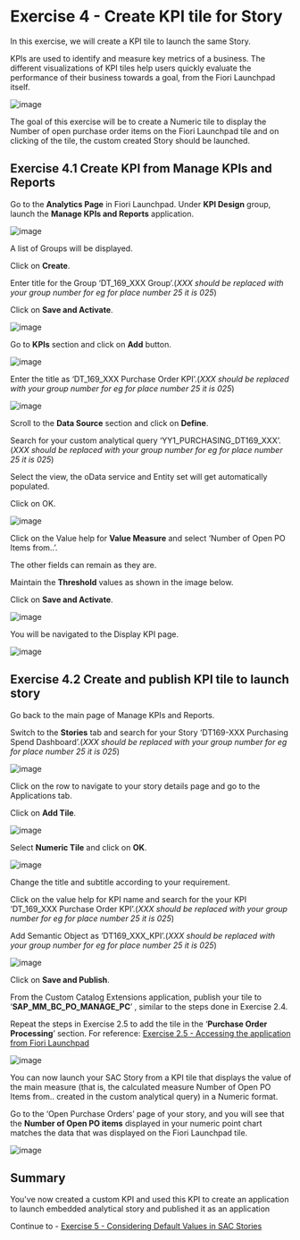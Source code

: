 # Exercise 4 - Create KPI tile for Story

In this exercise, we will create a KPI tile to launch the same Story.  

KPIs are used to identify and measure key metrics of a business. The different visualizations of KPI tiles help users quickly evaluate the performance of their business towards a goal, from the Fiori Launchpad itself.

![image](https://github.com/SAP-samples/teched2023-DT169/blob/main/exercises/ex4/images/1.png)

The goal of this exercise will be to create a Numeric tile to display the Number of open purchase order items on the Fiori Launchpad tile and on clicking of the tile, the custom created Story should be launched.

## Exercise 4.1 Create KPI from Manage KPIs and Reports

Go to the **Analytics Page** in Fiori Launchpad.
Under **KPI Design** group, launch the **Manage KPIs and Reports** application. 

![image](https://github.com/SAP-samples/teched2023-DT169/blob/main/exercises/ex4/images/2.png)

A list of Groups will be displayed.

Click on **Create**.

Enter title for the Group ‘DT_169_XXX Group’.(_XXX should be replaced with your group number for eg for place number 25 it is 025_)

Click on **Save and Activate**. 

![image](https://github.com/SAP-samples/teched2023-DT169/blob/main/exercises/ex4/images/3.png)


Go to **KPIs** section and click on **Add** button. 

![image](https://github.com/SAP-samples/teched2023-DT169/blob/main/exercises/ex4/images/4.png)

Enter the title as ‘DT_169_XXX Purchase Order KPI’.(_XXX should be replaced with your group number for eg for place number 25 it is 025_)


![image](https://github.com/SAP-samples/teched2023-DT169/blob/main/exercises/ex4/images/5.png)

Scroll to the **Data Source** section and click on **Define**. 

Search for your custom analytical query ‘YY1_PURCHASING_DT169_XXX’.(_XXX should be replaced with your group number for eg for place number 25 it is 025_)

Select the view, the oData service and Entity set will get automatically populated.

Click on OK. 

![image](https://github.com/SAP-samples/teched2023-DT169/blob/main/exercises/ex4/images/6.png)

Click on the Value help for **Value Measure** and select ‘Number of Open PO Items from..’.

The other fields can remain as they are. 

Maintain the **Threshold** values as shown in the image below. 

Click on **Save and Activate**. 

![image](https://github.com/SAP-samples/teched2023-DT169/blob/main/exercises/ex4/images/7.png)

You will be navigated to the Display KPI page. 

![image](https://github.com/SAP-samples/teched2023-DT169/blob/main/exercises/ex4/images/8.png)

## Exercise 4.2 Create and publish KPI tile to launch story 

Go back to the main page of Manage KPIs and Reports. 

Switch to the **Stories** tab and search for your Story ‘DT169-XXX Purchasing Spend Dashboard’.(_XXX should be replaced with your group number for eg for place number 25 it is 025_)

![image](https://github.com/SAP-samples/teched2023-DT169/blob/main/exercises/ex4/images/9.png)

Click on the row to navigate to your story details page and go to the Applications tab.

Click on **Add Tile**.

![image](https://github.com/SAP-samples/teched2023-DT169/blob/main/exercises/ex4/images/10.png)

Select **Numeric Tile** and click on **OK**.

![image](https://github.com/SAP-samples/teched2023-DT169/blob/main/exercises/ex4/images/11.png)

Change the title and subtitle according to your requirement. 

Click on the value help for KPI name and search for the your KPI ‘DT_169_XXX Purchase Order KPI’.(_XXX should be replaced with your group number for eg for place number 25 it is 025_)

Add Semantic Object as ‘DT169_XXX_KPI’.(_XXX should be replaced with your group number for eg for place number 25 it is 025_)

![image](https://github.com/SAP-samples/teched2023-DT169/blob/main/exercises/ex4/images/12.png)

Click on **Save and Publish**. 

From the Custom Catalog Extensions application, publish your tile to ‘**SAP_MM_BC_PO_MANAGE_PC**’ , similar to the steps done in Exercise 2.4.

Repeat the steps in Exercise 2.5 to add the tile in the ‘**Purchase Order Processing**’ section. For reference: [Exercise 2.5 -  Accessing the application from Fiori Launchpad ](../ex2/README.md#exercise-25-accessing-the-application-from-fiori-launchpad)

![image](https://github.com/SAP-samples/teched2023-DT169/blob/main/exercises/ex4/images/13.png)

You can now launch your SAC Story from a KPI tile that displays the value of the main measure (that is, the calculated measure Number of Open PO Items from.. created in the custom analytical query) in a Numeric format. 

Go to the ‘Open Purchase Orders’ page of your story, and you will see that the **Number of Open PO items** displayed in your numeric point chart matches the data that was displayed on the Fiori Launchpad tile.


![image](https://github.com/SAP-samples/teched2023-DT169/blob/main/exercises/ex4/images/8fa0ef91-aa7f-46d4-9f43-ab51b92aba29)



## Summary

You've now created a custom KPI and used this KPI to create an application to launch embedded analytical story and published it as an application

Continue to - [Exercise 5 - Considering Default Values in SAC Stories ](../ex5/README.md)


